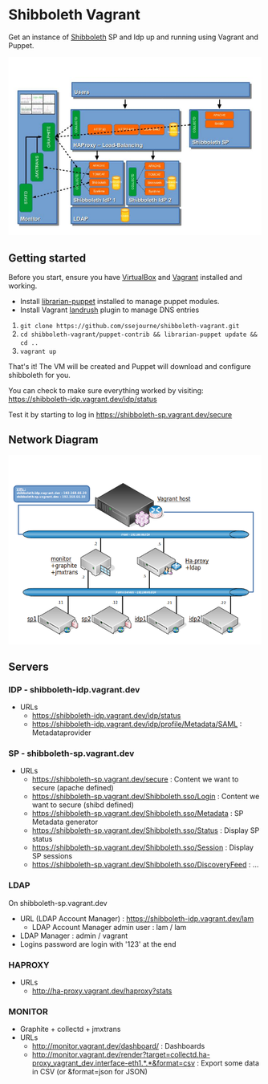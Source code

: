 # Shibboleth Vagrant

Get an instance of [Shibboleth](https://shibboleth.net/products/identity-provider.html) SP and Idp up and running using Vagrant and Puppet.

![Diagram](doc/SchemaMaquetteEN.jpg)

## Getting started

Before you start, ensure you have [VirtualBox](https://www.virtualbox.org/wiki/Downloads) and [Vagrant](http://www.vagrantup.com/) installed and working.

* Install [librarian-puppet](https://github.com/rodjek/librarian-puppet) installed to manage puppet modules.
* Install Vagrant [landrush](https://github.com/phinze/landrush) plugin to manage DNS entries


1. `git clone https://github.com/ssejourne/shibboleth-vagrant.git`
2. `cd shibboleth-vagrant/puppet-contrib && librarian-puppet update && cd ..`
2. `vagrant up`

That's it! The VM will be created and Puppet will download and configure shibboleth for you.

You can check to make sure everything worked by visiting: https://shibboleth-idp.vagrant.dev/idp/status

Test it by starting to log in https://shibboleth-sp.vagrant.dev/secure

## Network Diagram

![Network Diagram](doc/MaquetteVagrant.png)

## Servers

### IDP - shibboleth-idp.vagrant.dev

* URLs
  * https://shibboleth-idp.vagrant.dev/idp/status
  * https://shibboleth-idp.vagrant.dev/idp/profile/Metadata/SAML : Metadataprovider

### SP - shibboleth-sp.vagrant.dev

* URLs
  * https://shibboleth-sp.vagrant.dev/secure : Content we want to secure (apache defined)
  * https://shibboleth-sp.vagrant.dev/Shibboleth.sso/Login : Content we want to secure (shibd defined)
  * https://shibboleth-sp.vagrant.dev/Shibboleth.sso/Metadata : SP Metadata generator
  * https://shibboleth-sp.vagrant.dev/Shibboleth.sso/Status : Display SP status
  * https://shibboleth-sp.vagrant.dev/Shibboleth.sso/Session : Display SP sessions
  * https://shibboleth-sp.vagrant.dev/Shibboleth.sso/DiscoveryFeed : ...

### LDAP
On shibboleth-sp.vagrant.dev

* URL (LDAP Account Manager) : https://shibboleth-idp.vagrant.dev/lam
  * LDAP Account Manager admin user : lam / lam
* LDAP Manager : admin / vagrant
* Logins password are login with '123' at the end

### HAPROXY

* URLs
  * http://ha-proxy.vagrant.dev/haproxy?stats

### MONITOR

* Graphite + collectd + jmxtrans
* URLs
  * http://monitor.vagrant.dev/dashboard/ : Dashboards
  * http://monitor.vagrant.dev/render?target=collectd.ha-proxy_vagrant_dev.interface-eth1.*.*&format=csv : Export some data in CSV (or &format=json for JSON)

